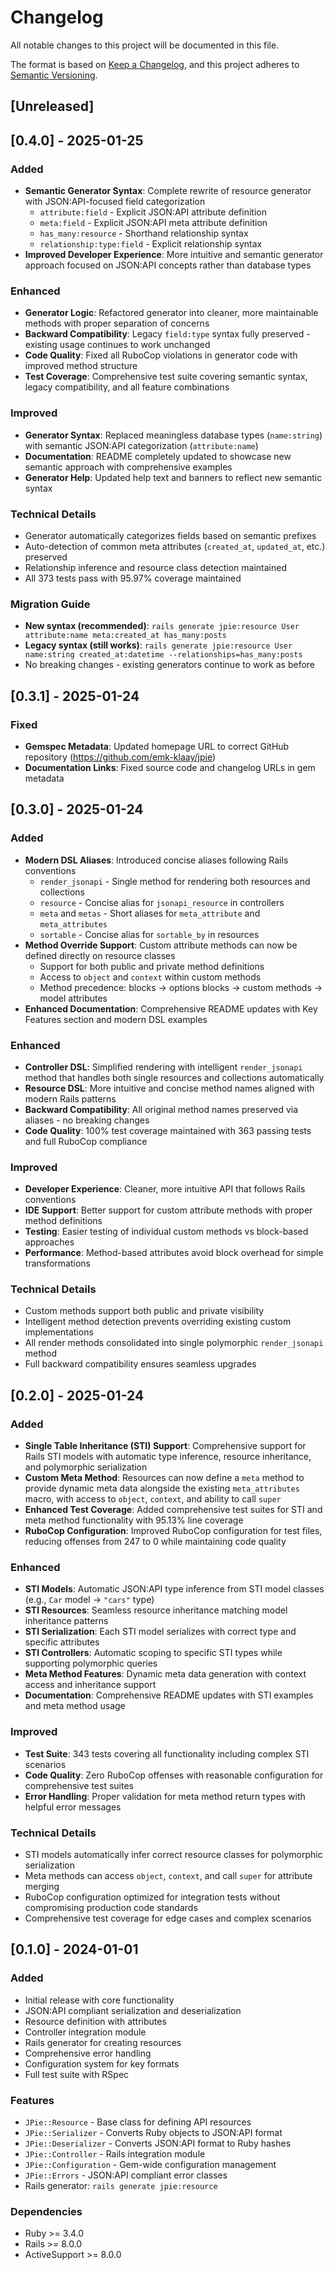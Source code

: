 # Changelog

All notable changes to this project will be documented in this file.

The format is based on [Keep a Changelog](https://keepachangelog.com/en/1.0.0/),
and this project adheres to [Semantic Versioning](https://semver.org/spec/v2.0.0.html).

## [Unreleased]

## [0.4.0] - 2025-01-25

### Added
- **Semantic Generator Syntax**: Complete rewrite of resource generator with JSON:API-focused field categorization
  - `attribute:field` - Explicit JSON:API attribute definition
  - `meta:field` - Explicit JSON:API meta attribute definition  
  - `has_many:resource` - Shorthand relationship syntax
  - `relationship:type:field` - Explicit relationship syntax
- **Improved Developer Experience**: More intuitive and semantic generator approach focused on JSON:API concepts rather than database types

### Enhanced
- **Generator Logic**: Refactored generator into cleaner, more maintainable methods with proper separation of concerns
- **Backward Compatibility**: Legacy `field:type` syntax fully preserved - existing usage continues to work unchanged
- **Code Quality**: Fixed all RuboCop violations in generator code with improved method structure
- **Test Coverage**: Comprehensive test suite covering semantic syntax, legacy compatibility, and all feature combinations

### Improved
- **Generator Syntax**: Replaced meaningless database types (`name:string`) with semantic JSON:API categorization (`attribute:name`)
- **Documentation**: README completely updated to showcase new semantic approach with comprehensive examples
- **Generator Help**: Updated help text and banners to reflect new semantic syntax

### Technical Details
- Generator automatically categorizes fields based on semantic prefixes
- Auto-detection of common meta attributes (`created_at`, `updated_at`, etc.) preserved
- Relationship inference and resource class detection maintained
- All 373 tests pass with 95.97% coverage maintained

### Migration Guide
- **New syntax (recommended)**: `rails generate jpie:resource User attribute:name meta:created_at has_many:posts`
- **Legacy syntax (still works)**: `rails generate jpie:resource User name:string created_at:datetime --relationships=has_many:posts`
- No breaking changes - existing generators continue to work as before

## [0.3.1] - 2025-01-24

### Fixed
- **Gemspec Metadata**: Updated homepage URL to correct GitHub repository (https://github.com/emk-klaay/jpie)
- **Documentation Links**: Fixed source code and changelog URLs in gem metadata

## [0.3.0] - 2025-01-24

### Added
- **Modern DSL Aliases**: Introduced concise aliases following Rails conventions
  - `render_jsonapi` - Single method for rendering both resources and collections
  - `resource` - Concise alias for `jsonapi_resource` in controllers
  - `meta` and `metas` - Short aliases for `meta_attribute` and `meta_attributes`
  - `sortable` - Concise alias for `sortable_by` in resources
- **Method Override Support**: Custom attribute methods can now be defined directly on resource classes
  - Support for both public and private method definitions
  - Access to `object` and `context` within custom methods
  - Method precedence: blocks → options blocks → custom methods → model attributes
- **Enhanced Documentation**: Comprehensive README updates with Key Features section and modern DSL examples

### Enhanced
- **Controller DSL**: Simplified rendering with intelligent `render_jsonapi` method that handles both single resources and collections automatically
- **Resource DSL**: More intuitive and concise method names aligned with modern Rails patterns
- **Backward Compatibility**: All original method names preserved via aliases - no breaking changes
- **Code Quality**: 100% test coverage maintained with 363 passing tests and full RuboCop compliance

### Improved
- **Developer Experience**: Cleaner, more intuitive API that follows Rails conventions
- **IDE Support**: Better support for custom attribute methods with proper method definitions
- **Testing**: Easier testing of individual custom methods vs block-based approaches
- **Performance**: Method-based attributes avoid block overhead for simple transformations

### Technical Details
- Custom methods support both public and private visibility
- Intelligent method detection prevents overriding existing custom implementations
- All render methods consolidated into single polymorphic `render_jsonapi` method
- Full backward compatibility ensures seamless upgrades

## [0.2.0] - 2025-01-24

### Added
- **Single Table Inheritance (STI) Support**: Comprehensive support for Rails STI models with automatic type inference, resource inheritance, and polymorphic serialization
- **Custom Meta Method**: Resources can now define a `meta` method to provide dynamic meta data alongside the existing `meta_attributes` macro, with access to `object`, `context`, and ability to call `super`
- **Enhanced Test Coverage**: Added comprehensive test suites for STI and meta method functionality with 95.13% line coverage
- **RuboCop Configuration**: Improved RuboCop configuration for test files, reducing offenses from 247 to 0 while maintaining code quality

### Enhanced
- **STI Models**: Automatic JSON:API type inference from STI model classes (e.g., `Car` model → `"cars"` type)
- **STI Resources**: Seamless resource inheritance matching model inheritance patterns  
- **STI Serialization**: Each STI model serializes with correct type and specific attributes
- **STI Controllers**: Automatic scoping to specific STI types while supporting polymorphic queries
- **Meta Method Features**: Dynamic meta data generation with context access and inheritance support
- **Documentation**: Comprehensive README updates with STI examples and meta method usage

### Improved
- **Test Suite**: 343 tests covering all functionality including complex STI scenarios
- **Code Quality**: Zero RuboCop offenses with reasonable configuration for comprehensive test suites
- **Error Handling**: Proper validation for meta method return types with helpful error messages

### Technical Details
- STI models automatically infer correct resource classes for polymorphic serialization
- Meta methods can access `object`, `context`, and call `super` for attribute merging
- RuboCop configuration optimized for integration tests without compromising production code standards
- Comprehensive test coverage for edge cases and complex scenarios

## [0.1.0] - 2024-01-01

### Added
- Initial release with core functionality
- JSON:API compliant serialization and deserialization
- Resource definition with attributes
- Controller integration module
- Rails generator for creating resources
- Comprehensive error handling
- Configuration system for key formats
- Full test suite with RSpec

### Features
- `JPie::Resource` - Base class for defining API resources
- `JPie::Serializer` - Converts Ruby objects to JSON:API format
- `JPie::Deserializer` - Converts JSON:API format to Ruby hashes
- `JPie::Controller` - Rails integration module
- `JPie::Configuration` - Gem-wide configuration management
- `JPie::Errors` - JSON:API compliant error classes
- Rails generator: `rails generate jpie:resource`

### Dependencies
- Ruby >= 3.4.0
- Rails >= 8.0.0
- ActiveSupport >= 8.0.0 